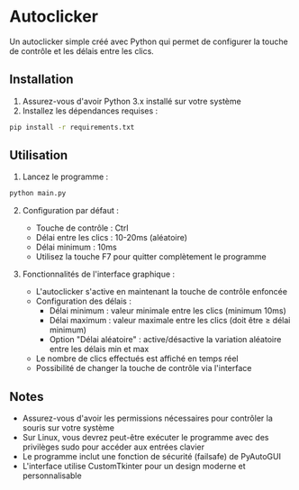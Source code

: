 # Autoclicker

Un autoclicker simple créé avec Python qui permet de configurer la touche de contrôle et les délais entre les clics.

## Installation

1. Assurez-vous d'avoir Python 3.x installé sur votre système
2. Installez les dépendances requises :
```bash
pip install -r requirements.txt
```

## Utilisation

1. Lancez le programme :
```bash
python main.py
```

2. Configuration par défaut :
   - Touche de contrôle : Ctrl
   - Délai entre les clics : 10-20ms (aléatoire)
   - Délai minimum : 10ms
   - Utilisez la touche F7 pour quitter complètement le programme

3. Fonctionnalités de l'interface graphique :
   - L'autoclicker s'active en maintenant la touche de contrôle enfoncée
   - Configuration des délais :
     - Délai minimum : valeur minimale entre les clics (minimum 10ms)
     - Délai maximum : valeur maximale entre les clics (doit être ≥ délai minimum)
     - Option "Délai aléatoire" : active/désactive la variation aléatoire entre les délais min et max
   - Le nombre de clics effectués est affiché en temps réel
   - Possibilité de changer la touche de contrôle via l'interface

## Notes

- Assurez-vous d'avoir les permissions nécessaires pour contrôler la souris sur votre système
- Sur Linux, vous devrez peut-être exécuter le programme avec des privilèges sudo pour accéder aux entrées clavier
- Le programme inclut une fonction de sécurité (failsafe) de PyAutoGUI
- L'interface utilise CustomTkinter pour un design moderne et personnalisable 